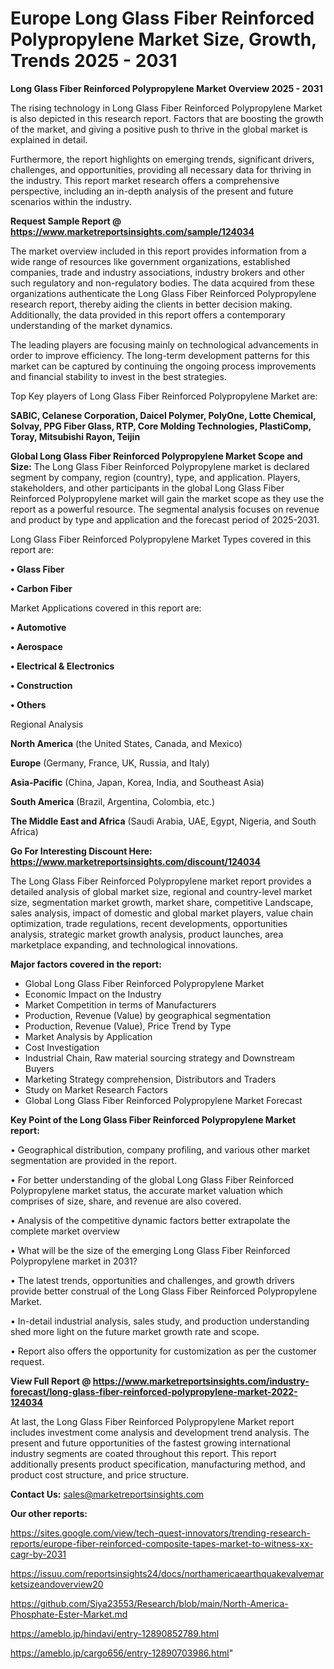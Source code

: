 # Europe Long Glass Fiber Reinforced Polypropylene Market Size, Growth, Trends 2025 - 2031

<Strong> Long Glass Fiber Reinforced Polypropylene Market Overview 2025 - 2031</strong>

The rising technology in Long Glass Fiber Reinforced Polypropylene Market is also depicted in this research report. Factors that are boosting the growth of the market, and giving a positive push to thrive in the global market is explained in detail.

Furthermore, the report highlights on emerging trends, significant drivers, challenges, and opportunities, providing all necessary data for thriving in the industry. This report market research offers a comprehensive perspective, including an in-depth analysis of the present and future scenarios within the industry.

<strong>Request Sample Report @ <a href=https://www.marketreportsinsights.com/sample/124034>https://www.marketreportsinsights.com/sample/124034</a></strong>

The market overview included in this report provides information from a wide range of resources like government organizations, established companies, trade and industry associations, industry brokers and other such regulatory and non-regulatory bodies. The data acquired from these organizations authenticate the Long Glass Fiber Reinforced Polypropylene research report, thereby aiding the clients in better decision making. Additionally, the data provided in this report offers a contemporary understanding of the market dynamics.

The leading players are focusing mainly on technological advancements in order to improve efficiency. The long-term development patterns for this market can be captured by continuing the ongoing process improvements and financial stability to invest in the best strategies.

Top Key players of Long Glass Fiber Reinforced Polypropylene Market are:

<strong>SABIC, Celanese Corporation, Daicel Polymer, PolyOne, Lotte Chemical, Solvay, PPG Fiber Glass, RTP, Core Molding Technologies, PlastiComp, Toray, Mitsubishi Rayon, Teijin</strong>

<strong><b>Global Long Glass Fiber Reinforced Polypropylene Market Scope and Size:</b></strong>
The Long Glass Fiber Reinforced Polypropylene market is declared segment by company, region (country), type, and application. Players, stakeholders, and other participants in the global Long Glass Fiber Reinforced Polypropylene market will gain the market scope as they use the report as a powerful resource. The segmental analysis focuses on revenue and product by type and application and the forecast period of 2025-2031.

Long Glass Fiber Reinforced Polypropylene Market Types covered in this report are:

<strong>• Glass Fiber

• Carbon Fiber</strong>

Market Applications covered in this report are:

<strong>• Automotive

• Aerospace

• Electrical & Electronics

• Construction

• Others</strong> 

Regional Analysis

<strong>North America</strong> (the United States, Canada, and Mexico)

<strong>Europe</strong> (Germany, France, UK, Russia, and Italy)

<strong>Asia-Pacific</strong> (China, Japan, Korea, India, and Southeast Asia)

<strong>South America</strong> (Brazil, Argentina, Colombia, etc.)

<strong>The Middle East and Africa</strong> (Saudi Arabia, UAE, Egypt, Nigeria, and South Africa)

<strong>Go For Interesting Discount Here: <a href=https://www.marketreportsinsights.com/discount/124034>https://www.marketreportsinsights.com/discount/124034</a></strong>

The Long Glass Fiber Reinforced Polypropylene market report provides a detailed analysis of global market size, regional and country-level market size, segmentation market growth, market share, competitive Landscape, sales analysis, impact of domestic and global market players, value chain optimization, trade regulations, recent developments, opportunities analysis, strategic market growth analysis, product launches, area marketplace expanding, and technological innovations.

<strong><b>Major factors covered in the report:</b></strong>
<ul>
  <li>Global Long Glass Fiber Reinforced Polypropylene Market </li>
  <li>Economic Impact on the Industry</li>
  <li>Market Competition in terms of Manufacturers</li>
  <li>Production, Revenue (Value) by geographical segmentation</li>
  <li>Production, Revenue (Value), Price Trend by Type</li>
  <li>Market Analysis by Application</li>
  <li>Cost Investigation</li>
  <li>Industrial Chain, Raw material sourcing strategy and Downstream Buyers</li>
  <li>Marketing Strategy comprehension, Distributors and Traders</li>
  <li>Study on Market Research Factors</li>
  <li>Global Long Glass Fiber Reinforced Polypropylene Market Forecast</li>
</ul>

<strong><b>Key Point of the Long Glass Fiber Reinforced Polypropylene Market report:</b></strong>

• Geographical distribution, company profiling, and various other market segmentation are provided in the report.

• For better understanding of the global Long Glass Fiber Reinforced Polypropylene market status, the accurate market valuation which comprises of size, share, and revenue are also covered.

• Analysis of the competitive dynamic factors better extrapolate the complete market overview

• What will be the size of the emerging Long Glass Fiber Reinforced Polypropylene market in 2031?

• The latest trends, opportunities and challenges, and growth drivers provide better construal of the Long Glass Fiber Reinforced Polypropylene Market.

• In-detail industrial analysis, sales study, and production understanding shed more light on the future market growth rate and scope.

• Report also offers the opportunity for customization as per the customer request.

<strong><b>View Full Report @ <a href=https://www.marketreportsinsights.com/industry-forecast/long-glass-fiber-reinforced-polypropylene-market-2022-124034>https://www.marketreportsinsights.com/industry-forecast/long-glass-fiber-reinforced-polypropylene-market-2022-124034</a></b></strong>


At last, the Long Glass Fiber Reinforced Polypropylene Market report includes investment come analysis and development trend analysis. The present and future opportunities of the fastest growing international industry segments are coated throughout this report. This report additionally presents product specification, manufacturing method, and product cost structure, and price structure.

<strong>Contact Us:</strong>
sales@marketreportsinsights.com

<strong>Our other reports:</strong>

<a href=https://sites.google.com/view/tech-quest-innovators/trending-research-reports/europe-fiber-reinforced-composite-tapes-market-to-witness-xx-cagr-by-2031>https://sites.google.com/view/tech-quest-innovators/trending-research-reports/europe-fiber-reinforced-composite-tapes-market-to-witness-xx-cagr-by-2031</a>

<a href=https://issuu.com/reportsinsights24/docs/northamericaearthquakevalvemarketsizeandoverview20>https://issuu.com/reportsinsights24/docs/northamericaearthquakevalvemarketsizeandoverview20</a>

<a href=https://github.com/Siya23553/Research/blob/main/North-America-Phosphate-Ester-Market.md>https://github.com/Siya23553/Research/blob/main/North-America-Phosphate-Ester-Market.md</a>

<a href=https://ameblo.jp/hindavi/entry-12890852789.html>https://ameblo.jp/hindavi/entry-12890852789.html</a>

<a href=https://ameblo.jp/cargo656/entry-12890703986.html>https://ameblo.jp/cargo656/entry-12890703986.html</a>"
